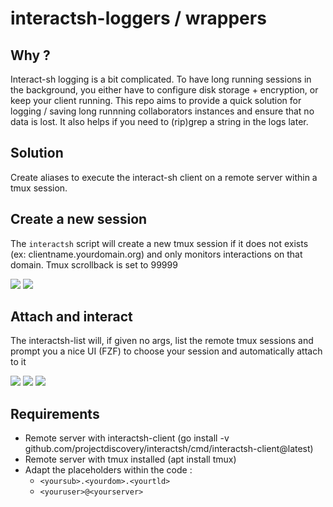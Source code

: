 # interactsh-loggers / wrappers

## Why ?

Interact-sh logging is a bit complicated. To have long running sessions in the background, you either have to configure disk storage + encryption, or keep your client running. 
This repo aims to provide a quick solution for logging / saving long runnning collaborators instances and ensure that no data is lost. It also helps if you need to (rip)grep a string in the logs later.

## Solution 

Create aliases to execute the interact-sh client on a remote server within a tmux session. 

## Create a new session

The `interactsh` script will create a new tmux session if it does not exists (ex: clientname.yourdomain.org) and only monitors interactions on that domain. 
Tmux scrollback is set to 99999

![](https://github.com/doomerhunter/interactsh-wrappers/blob/main/img/doc-launch.png)
![](https://github.com/doomerhunter/interactsh-wrappers/blob/main/img/doc-tmux.png)

## Attach and interact

The interactsh-list will, if given no args, list the remote tmux sessions and prompt you a nice UI (FZF) to choose your session and automatically attach to it

![](https://github.com/doomerhunter/interactsh-wrappers/blob/main/img/fzf.png)
![](https://github.com/doomerhunter/interactsh-wrappers/blob/main/img/fzf2.png)
![](https://github.com/doomerhunter/interactsh-wrappers/blob/main/img/tlist.png)

## Requirements 

- Remote server with interactsh-client (go install -v github.com/projectdiscovery/interactsh/cmd/interactsh-client@latest)
- Remote server with tmux installed (apt install tmux)
- Adapt the placeholders within the code :
    - `<yoursub>.<yourdom>.<yourtld>`
    - `<youruser>@<yourserver>`

